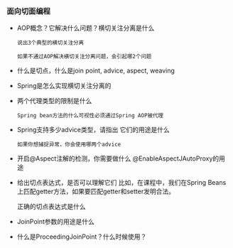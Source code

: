 ### 面向切面编程
- AOP概念？它解决什么问题？横切关注分离是什么
    
      说出3个典型的横切关注分离
      
      如果不通过AOP解决横切关注分离问题，会引起哪2个问题
- 什么是切点，什么是join point, advice, aspect, weaving
- Spring是怎么实现横切关注分离的
- 两个代理类型的限制是什么
    
      Spring bean方法的什么可视性必须通过Spring AOP被代理
- Spring支持多少advice类型，请指出
      它们的用途是什么
      
      如果你想捕捉异常，你会使用哪两个advice
- 开启@Aspect注解的检测，你需要做什么
      @EnableAspectJAutoProxy的用途
- 给出切点表达式，是否可以理解它们
    比如，在课程中，我们在Spring Beans上匹配getter方法，如果要匹配getter和setter发明合法。
    
    正确的切点表达式是什么
 
- JoinPoint参数的用途是什么
- 什么是ProceedingJoinPoint？什么时候使用？
